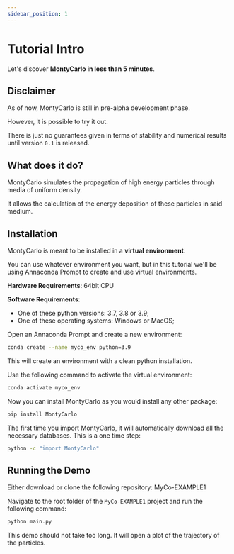 ```yaml
---
sidebar_position: 1
---
```




# Tutorial Intro

Let's discover **MontyCarlo in less than 5 minutes**.


## Disclaimer

As of now, MontyCarlo is still in pre-alpha development phase.

However, it is possible to try it out. 

There is just no guarantees given in terms of stability and numerical results until version `0.1` is released.


## What does it do?

MontyCarlo simulates the propagation of high energy particles through media of uniform density.

It allows the calculation of the energy deposition of these particles in said medium.

## Installation

MontyCarlo is meant to be installed in a **virtual environment**. 

You can use whatever environment you want, but in this tutorial we'll be using Annaconda Prompt to create and use virtual environments.

**Hardware Requirements**: 64bit CPU

**Software Requirements**:
- One of these python versions: 3.7, 3.8 or 3.9;
- One of these operating systems: Windows or MacOS;

Open an Annaconda Prompt and create a new environment:

```Bash
conda create --name myco_env python=3.9
```

This will create an environment with a clean python installation.

Use the following command to activate the virtual environment:

```Bash
conda activate myco_env
```

Now you can install MontyCarlo as you would install any other package:

```Bash
pip install MontyCarlo
```

The first time you import MontyCarlo, it will automatically download all the necessary databases. This is a one time step:

```Bash
python -c "import MontyCarlo"
```

## Running the Demo

Either download or clone the following repository: MyCo-EXAMPLE1

Navigate to the root folder of the `MyCo-EXAMPLE1` project and run the following command:

```Bash
python main.py
```

This demo should not take too long. It will open a plot of the trajectory of the particles.

